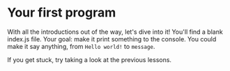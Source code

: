 # Your first program

With all the introductions out of the way, let's dive into it! You'll find a blank index.js file. Your goal: make it print something to the console. You could make it say anything, from `Hello world!` to `message`.

If you get stuck, try taking a look at the previous lessons.
